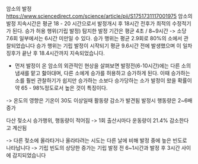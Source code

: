 
암소의 발정
https://www.sciencedirect.com/science/article/pii/S1751731117001975
암소의 발정 지속시간은 평균 18 - 20 시간으로서 발정개시 후 18시간 전후가 최적의 수정적기가 된다.
승가 허용 행위(기립 발정) 탐지한 발정 기간은 평균 4초 / 8~9시간 -> 소당 7.6회 일부에서는 6시간 미만일 수 있다.
승가 행위는 평균 2.9회로 80%의 소에서 관찰되었습니다
승가 행위는 기립 발정이 시작되기 평균 9.6시간 전에 발생했으며 이 일차 징후가 끝난 후 18.4시간까지 지속되었습니다.

+ 먼저 발정이 온 암소의 외관적인 현상을 살펴보면 발정전(6-10시간)에는 다른 소의 냄새를 맡고 핧아대며, 다른 소에게 승가를 허용하고 승가하게 된다. 이때 승가하는 소를 훨씬 관찰하기가 쉽지만 승가하는 소보다 승가당하는 소가 발정이 왔을 확률이 약 65 - 98%정도로서 높은 것이 특징이다.

-> 온도의 영향은 기온이 30도 이상일때 활동량 감소가 발견됨
발정시 행동량은 2~6배 증가

다산 젖소시 승가행위, 행동량이 적어짐
-> 1회 출산시마다 운동량이 21.4% 감소한다고 계산됨

-> 다른 젖소에 올라타거나 올라타려는 시도는 다른 날에 비해 발정 중에 높은 빈도로 나타납니다
-> 기립 빈도의 상당한 증가는 기립 발정 전 6~1시간과 발정 후 3시간 사이에 감지되었습니다
